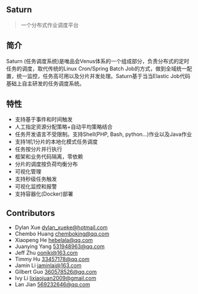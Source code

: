 ## Saturn

> 一个分布式作业调度平台

## 简介

Saturn (任务调度系统)是唯品会Venus体系的一个组成部分，负责分布式的定时任务的调度，取代传统的Linux Cron/Spring Batch Job的方式，做到全域统一配置，统一监控，任务高可用以及分片并发处理。Saturn基于当当Elastic Job代码基础上自主研发的任务调度系统。

## 特性

* 支持基于事件和时间触发
* 人工指定资源分配策略+自动平均策略结合
* 任务开发语言不受限制。支持Shell(PHP, Bash, python...)作业以及Java作业
* 支持1机1分片的本地化模式任务调度
* 任务按分片并行执行
* 框架和业务代码隔离，零依赖
* 分片的调度按负荷均衡分布
* 可视化管理
* 支持秒级任务触发
* 可视化监控和报警
* 支持容器化(Docker)部署

## Contributors

* Dylan Xue <dylan_xueke@hotmail.com>
* Chembo Huang <chemboking@qq.com>
* Xiaopeng He <hebelala@qq.com>
* Juanying Yang <531948963@qq.com>
* Jeff Zhu <ooniki@163.com>
* Timmy Hu <33457178@qq.com>
* Jamin Li <jaminlai@163.com>
* Gilbert Guo <360578526@qq.com>
* Ivy Li <lixiaojuan2009@gmail.com>
* Lan Jian <569232646@qq.com>


